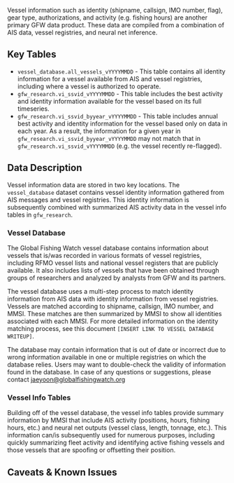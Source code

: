 Vessel information such as identity (shipname, callsign, IMO number, flag), gear type, authorizations, and activity (e.g. fishing hours) are another primary GFW data product. These data are compiled from a combination of AIS data, vessel registries, and neural net inference. 

## Key Tables

+ `vessel_database.all_vessels_vYYYYMMDD` - This table contains all identity information for a vessel available from AIS and vessel registries, including where a vessel is authorized to operate.
+ `gfw_research.vi_ssvid_vYYYYMMDD` - This table includes the best activity and identity information available for the vessel based on its full timeseries.
+ `gfw_research.vi_ssvid_byyear_vYYYYMMDD` - This table includes annual best activity and identity information for the vessel based only on data in each year. As a result, the information for a given year in `gfw_research.vi_ssvid_byyear_vYYYYMMDD` may not match that in `gfw_research.vi_ssvid_vYYYYMMDD` (e.g. the vessel recently re-flagged).

## Data Description

Vessel information data are stored in two key locations. The `vessel_database` dataset contains vessel identity information gathered from AIS messages and vessel registries. This identity information is subsequently combined with summarized AIS activity data in the vessel info tables in `gfw_research`.

### Vessel Database

The Global Fishing Watch vessel database contains information about vessels that is/was recorded in various formats of vessel registries, including RFMO vessel lists and national vessel registers that are publicly available. It also includes lists of vessels that have been obtained through groups of researchers and analyzed by analysts from GFW and its partners. 

The vessel database uses a multi-step process to match identity information from AIS data with identity information from vessel registries. Vessels are matched according to shipname, callsign, IMO number, and MMSI. These matches are then summarized by MMSI to show all identities associated with each MMSI. For more detailed information on the identity matching process, see this document `[INSERT LINK TO VESSEL DATABASE WRITEUP]`.

The database may contain information that is out of date or incorrect due to wrong information available in one or multiple registries on which the database relies. Users may want to double-check the validity of information found in the database. In case of any questions or suggestions, please contact jaeyoon@globalfishingwatch.org 

### Vessel Info Tables

Building off of the vessel database, the vessel info tables provide summary information by MMSI that include AIS activity (positions, hours, fishing hours, etc.) and neural net outputs (vessel class, length, tonnage, etc.). This information can/is subsequently used for numerous purposes, including quickly summarizing fleet activity and identifying active fishing vessels and those vessels that are spoofing or offsetting their position.

## Caveats & Known Issues